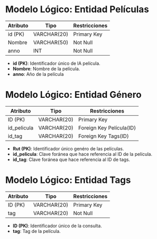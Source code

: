 # Modelo Lógico: Entidad Películas

| Atributo   | Tipo          | Restricciones|
|------------|---------------|--------------|
| id (PK)    | VARCHAR(20)   | Primary Key  |
| Nombre     | VARCHAR(50)   | Not Null     |       
| anno       | INT           | Not Null     |

- **id (PK)**: Identificador único de lA película.
- **Nombre**: Nombre de la película.
- **anno**: Año de la película

# Modelo Lógico: Entidad Género

| Atributo    | Tipo          | Restricciones           |
|-------------|---------------|-------------------------|
| ID (PK)     | VARCHAR(20)   | Primary Key             |
| id_pelicula | VARCHAR(20)   | Foreign Key Película(ID)|
| id_tag      | VARCHAR(20)   | Foreign Key Tags(ID)    |

- **Rut (PK)**: Identificador único genéro de las películas.
- **id_pelicula**: Clave foránea que hace referencia al ID de la película.
- **id_tag**: Clave foránea que hace referencia al ID de tags.

# Modelo Lógico: Entidad Tags

| Atributo       | Tipo        | Restricciones|
|----------------|-------------|--------------|
| ID (PK)        | VARCHAR(20) | Primary Key  |
| tag            | VARCHAR(20) | Not Null     |

- **ID (PK)**: Identificador único de la consulta.
- **tag**: Tag de la película.